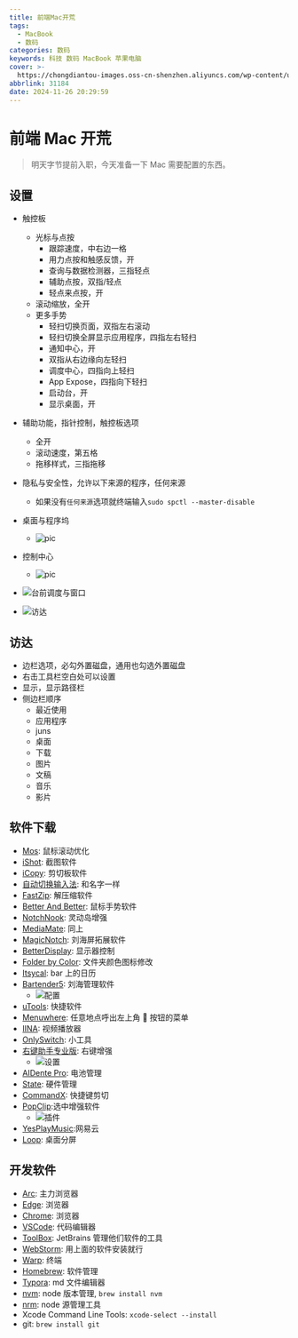 ```yaml
---
title: 前端Mac开荒
tags:
  - MacBook
  - 数码
categories: 数码
keywords: 科技 数码 MacBook 苹果电脑
cover: >-
  https://chongdiantou-images.oss-cn-shenzhen.aliyuncs.com/wp-content/uploads/2022/07/2022071409434851.jpeg
abbrlink: 31184
date: 2024-11-26 20:29:59
---
```


# 前端 Mac 开荒

> 明天字节提前入职，今天准备一下 Mac 需要配置的东西。

## 设置

- 触控板

  - 光标与点按
    - 跟踪速度，中右边一格
    - 用力点按和触感反馈，开
    - 查询与数据检测器，三指轻点
    - 辅助点按，双指/轻点
    - 轻点来点按，开
  - 滚动缩放，全开
  - 更多手势
    - 轻扫切换页面，双指左右滚动
    - 轻扫切换全屏显示应用程序，四指左右轻扫
    - 通知中心，开
    - 双指从右边缘向左轻扫
    - 调度中心，四指向上轻扫
    - App Expose，四指向下轻扫
    - 启动台，开
    - 显示桌面，开

- 辅助功能，指针控制，触控板选项

  - 全开
  - 滚动速度，第五格
  - 拖移样式，三指拖移

- 隐私与安全性，允许以下来源的程序，任何来源

  - 如果没有`任何来源`选项就终端输入`sudo spctl --master-disable`

- 桌面与程序坞

  - ![pic](https://pic.imgdb.cn/item/6745c61dd0e0a243d4d16efe.png)

- 控制中心

  - ![pic](https://pic.imgdb.cn/item/6745c8f7d0e0a243d4d16fbd.png)

- ![台前调度与窗口](https://pic.imgdb.cn/item/65d996799f345e8d034433c5.jpg)
- ![访达](https://pic.imgdb.cn/item/65d996ea9f345e8d034585ea.jpg)

## 访达

- 边栏选项，必勾外置磁盘，通用也勾选外置磁盘
- 右击工具栏空白处可以设置
- 显示，显示路径栏
- 侧边栏顺序
  - 最近使用
  - 应用程序
  - juns
  - 桌面
  - 下载
  - 图片
  - 文稿
  - 音乐
  - 影片

## 软件下载

- [Mos](https://mos.caldis.me/): 鼠标滚动优化
- [iShot](https://www.better365.com/ishot.html): 截图软件
- [iCopy](https://www.better365.com/icopy.html): 剪切板软件
- [自动切换输入法](https://www.better365.com/AutoSwitchInput.html): 和名字一样
- [FastZip](https://www.better365.com/fastzip.html): 解压缩软件
- [Better And Better](https://www.better365.com/bab2.html): 鼠标手势软件
- [NotchNook](https://macked.app/notchnook-crack.html): 灵动岛增强
- [MediaMate](https://macked.app/mediamate-crack.html): 同上
- [MagicNotch](https://apps.apple.com/cn/app/magicnotch-%E8%8F%9C%E5%8D%95%E6%A0%8F%E4%B8%80%E9%94%AE%E5%BF%AB%E6%8D%B7%E6%8C%89%E9%92%AE/id6447055708?mt=12): 刘海屏拓展软件
- [BetterDisplay](https://macked.app/betterdisplay-pro-crack.html): 显示器控制
- [Folder by Color](https://apps.apple.com/cn/app/folder-by-color-%E4%BF%AE%E6%94%B9%E6%96%87%E4%BB%B6%E5%A4%B9%E5%9B%BE%E6%A0%87-%E6%94%B9%E8%89%B2/id1628984423?mt=12): 文件夹颜色图标修改
- [Itsycal](https://www.mowglii.com/itsycal/): bar 上的日历
- [Bartender5](https://www.macbartender.com/Bartender5/): 刘海管理软件
  - ![配置](https://pic.imgdb.cn/item/65d99a6a9f345e8d03503580.jpg)
- [uTools](https://u.tools/): 快捷软件
- [Menuwhere](https://manytricks.com/menuwhere/): 任意地点呼出左上角 🍎 按钮的菜单
- [IINA](https://iina.io/): 视频播放器
- [OnlySwitch](https://jacklandrin.github.io/macos%20app/2021/12/01/onlyswitch.html): 小工具
- [右键助手专业版](https://macked.app/mouseboost-pro.html): 右键增强
  - ![设置](https://pic.imgdb.cn/item/65d99c9d9f345e8d0356db16.jpg)
- [AIDente Pro](https://macked.app/aldente-pro.html): 电池管理
- [State](https://apps.apple.com/cn/app/state-%E7%AE%A1%E7%90%86%E7%94%B5%E8%84%91cpu-%E6%B8%A9%E5%BA%A6-%E9%A3%8E%E6%89%87-%E5%86%85%E5%AD%98-%E7%A1%AC%E7%9B%98%E8%BF%90%E8%A1%8C%E7%8A%B6%E6%80%81/id1472818562?mt=12): 硬件管理
- [CommandX](https://apps.apple.com/cn/app/command-x/id6448461551?mt=12): 快捷键剪切
- [PopClip](https://macked.app/popclip.html):选中增强软件
  - ![插件](https://pic.imgdb.cn/item/65d9a0399f345e8d0361c6b0.jpg)
- [YesPlayMusic](https://github.com/qier222/YesPlayMusic):网易云
- [Loop](https://github.com/MrKai77/Loop): 桌面分屏

## 开发软件

- [Arc](https://arc.net/): 主力浏览器
- [Edge](https://www.microsoft.com/zh-cn/edge/download): 浏览器
- [Chrome](https://www.google.com/intl/zh-CN/chrome/): 浏览器
- [VSCode](https://code.visualstudio.com/): 代码编辑器
- [ToolBox](https://www.jetbrains.com/zh-cn/lp/toolbox/): JetBrains 管理他们软件的工具
- [WebStorm](https://www.jetbrains.com/webstorm/): 用上面的软件安装就行
- [Warp](https://www.warp.dev/): 终端
- [Homebrew](https://brew.sh/): 软件管理
- [Typora](https://typora.io/): md 文件编辑器
- [nvm](https://github.com/nvm-sh/nvm): node 版本管理, `brew install nvm`
- [nrm](https://www.npmjs.com/package/nrm): node 源管理工具
- Xcode Command Line Tools: `xcode-select --install`
- git: `brew install git`
